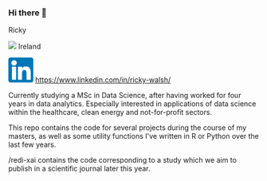 ### Hi there 👋

Ricky 

<img src="https://www.countryflags.io/ie/flat/64.png">  Ireland

<img src="linkedin-icon2.png" href="https://www.linkedin.com/in/ricky-walsh/" alt="LinkedIn" width="50" height="50"/> https://www.linkedin.com/in/ricky-walsh/


Currently studying a MSc in Data Science, after having worked for four years in data analytics. 
Especially interested in applications of data science within the healthcare, clean energy and not-for-profit sectors.

This repo contains the code for several projects during the course of my masters, as well as some utility functions I've written in R or Python over the last few years.

/redi-xai contains the code corresponding to a study which we aim to publish in a scientific journal later this year.

